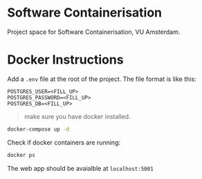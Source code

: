 # Software Containerisation

Project space for Software Containerisation, VU Amsterdam.

# Docker Instructions

Add a `.env` file at the root of the project. The file format is like this:

```
POSTGRES_USER=<FILL_UP>
POSTGRES_PASSWORD=<FILL_UP>
POSTGRES_DB=<FILL_UP>
```

> make sure you have docker installed.

```bash
docker-compose up -d
```

Check if docker containers are running:

```bash
docker ps
```

The web app should be avaialble at `localhost:5001`
